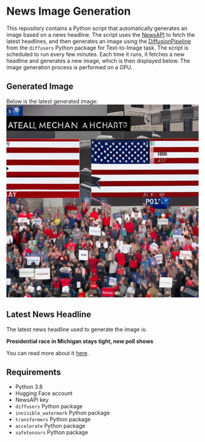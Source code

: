 # News Image Generation
This repository contains a Python script that automatically generates an image based on a news headline. The script uses the [NewsAPI](https://newsapi.org/) to fetch the latest headlines, and then generates an image using the [DiffusionPipeline](https://github.com/huggingface/diffusers) from the `diffusers` Python package for Text-to-Image task.
The script is scheduled to run every few minutes. Each time it runs, it fetches a new headline and generates a new image, which is then displayed below. The image generation process is performed on a GPU.

## Generated Image
Below is the latest generated image:
![Generated Image](image.png)

## Latest News Headline
The latest news headline used to generate the image is:

**Presidential race in Michigan stays tight, new poll shows**

You can read more about it [here](https://news.google.com/rss/articles/CBMingFBVV95cUxPVTBVVmJyMXdiaTZ6ZzVfaExkRFBGMm52ekZwNUNqSk5VMjFPOGlacFF0UGJDMGk3a2dVT2wwUkUyMW0tMzhJU0NKMV80NmFCRzNidlk4b0ZIYXZ2TnpRWERTZGdIVlJuYktEdmE4ZGtHbl92dWw5X2FaYVBfOGFvZXQwSkxOQW9qQS14T1R4cHJGN2w3dUQ0dF9BaWxSQdIBowFBVV95cUxQNlBzdHotRWFuamhBRmRkeGdIbXBwRjVZNjRJQlBpQmhTYk5temhsdGt5TlM2dlp0cDhuMGhWYjhmTlVjcWVKdEs4THpxTXZrV0ZGa1dhZER1d0JILW1TSy1DWS1mOXEwTHRyUFY4YUZSRzl0WFdYTThwdkZFa1VjcjJWanpEbWNvMm5fWXpzdFlmVWJLRTlla0JlZm9PZEVXSkVV?oc=5).

## Requirements
- Python 3.8
- Hugging Face account
- NewsAPI key
- `diffusers` Python package
- `invisible_watermark` Python package
- `transformers` Python package
- `accelerate` Python package
- `safetensors` Python package
